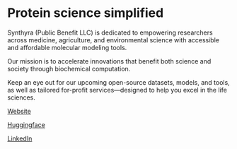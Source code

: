 # Protein science simplified

Synthyra (Public Benefit LLC) is dedicated to empowering researchers across medicine, agriculture, and environmental science with accessible and affordable molecular modeling tools.

Our mission is to accelerate innovations that benefit both science and society through biochemical computation.

Keep an eye out for our upcoming open-source datasets, models, and tools, as well as tailored for-profit services—designed to help you excel in the life sciences. 

[Website](https://www.synthyra.com)

[Huggingface](https://huggingface.co/Synthyra)

[LinkedIn](https://linkedin.com/company/synthyra)

